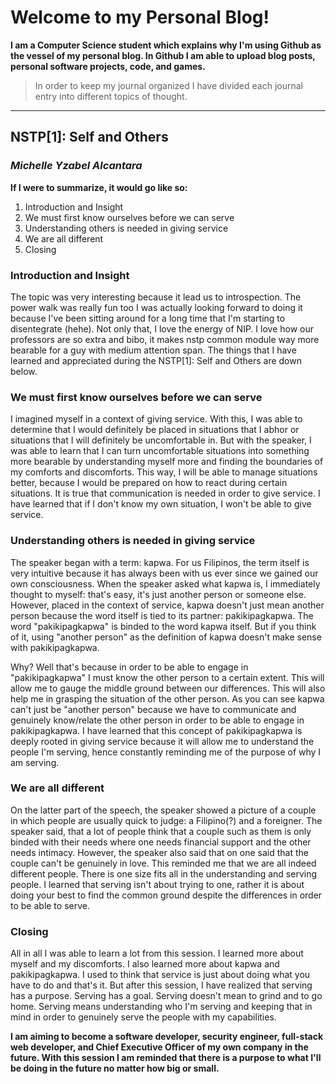 <h1><b>Welcome to my Personal Blog!</b></h1>

<b>I am a Computer Science student which explains why I'm using Github as the vessel of my personal blog. In Github I am able to upload blog posts, personal software projects, code, and games.</b>

>In order to keep my journal organized I have divided each journal entry into different topics of thought.

<!--
<ul>
	{% for post in site.posts %}
		<li>
			<a href="{{ post.url }}">{{ post.title }}</a>
		</li>
	{% endfor %}
</ul>
-->

----

<h2>NSTP[1]: Self and Others</h2>
<h3><i>Michelle Yzabel Alcantara</i></h3>
<b>If I were to summarize, it would go like so:</b>
<ol>
<li>Introduction and Insight</li>
<li>We must first know ourselves before we can serve</li>
<li>Understanding others is needed in giving service</li>
<li>We are all different</li>
<li>Closing</li>
</ol>

<h3>Introduction and Insight</h3>
<p>
The topic was very interesting because it lead us to introspection. The power walk was really fun too I was actually looking forward to doing it because I've been sitting around for a long time that I'm starting to disentegrate (hehe). Not only that, I love the energy of NIP. I love how our professors are so extra and bibo, it makes nstp common module way more bearable for a guy with medium attention span. The things that I have learned and appreciated during the NSTP[1]: Self and Others are down below.
</p>

<h3>We must first know ourselves before we can serve</h3>
<p>
I imagined myself in a context of giving service. With this, I was able to determine that I would definitely be placed in situations that I abhor or situations that I will definitely be uncomfortable in. But with the speaker, I was able to learn that I can turn uncomfortable situations into something more bearable by understanding myself more and finding the boundaries of my comforts and discomforts. This way, I will be able to manage situations better, because I would be prepared on how to react during certain situations. It is true that communication is needed in order to give service. I have learned that if I don't know my own situation, I won't be able to give service.
</p>

<h3>Understanding others is needed in giving service</h3>
<p>
The speaker began with a term: kapwa. For us Filipinos, the term itself is very intuitive because it has always been with us ever since we gained our own consciousness. When the speaker asked what kapwa is, I immediately thought to myself: that's easy, it's just another person or someone else. However, placed in the context of service, kapwa doesn't just mean another person because the word itself is tied to its partner: pakikipagkapwa. The word "pakikipagkapwa" is binded to the word kapwa itself. But if you think of it, using "another person" as the definition of kapwa doesn't make sense with pakikipagkapwa.
</p>

<p>Why? Well that's because in order to be able to engage in "pakikipagkapwa" I must know the other person to a certain extent. This will allow me to gauge the middle ground between our differences. This will also help me in grasping the situation of the other person. As you can see kapwa can't just be "another person" because we have to communicate and genuinely know/relate the other person in order to be able to engage in pakikipagkapwa. I have learned that this concept of pakikipagkapwa is deeply rooted in giving service because it will allow me to understand the people I'm serving, hence constantly reminding me of the purpose of why I am serving.
</p>

<h3>We are all different</h3>
<p>
On the latter part of the speech, the speaker showed a picture of a couple in which people are usually quick to judge: a Filipino(?) and a foreigner. The speaker said, that a lot of people think that a couple such as them is only binded with their needs where one needs financial support and the other needs intimacy. However, the speaker also said that on one said that the couple can't be genuinely in love. This reminded me that we are all indeed different people. There is one size fits all in the understanding and serving people. I learned that serving isn't about trying to one, rather it is about doing your best to find the common ground despite the differences in order to be able to serve.
</p>

<h3>Closing</h3>
<p>
All in all I was able to learn a lot from this session. I learned more about myself and my discomforts. I also learned more about kapwa and pakikipagkapwa. I used to think that service is just about doing what you have to do and that's it. But after this session, I have realized that serving has a purpose. Serving has a goal. Serving doesn't mean to grind and to go home. Serving means understanding who I'm serving and keeping that in mind in order to genuinely serve the people with my capabilities.
</p>

<b>
<p>I am aiming to become a software developer, security engineer, full-stack web developer, and Chief Executive Officer of my own company in the future. With this session I am reminded that there is a purpose to what I'll be doing in the future no matter how big or small.</p>
</b>


<!--
----

## NSTP[0]: Orientation Day
>If I were to summarize, it would go like so:
>- It was brief
>- It was fun
>- It was a challenge

### It was brief

>Despite the NSTP sessions taking three hours every monday, our first day was really brief. We didn't take up the entire session mainly because it was only meant for orientation. However, they gave ample time to explain everything and to make everything clear. I would love it if we were given time to meet our respective professors and talk to them. It would have given us an opportunity to get their name and their social networking sites where we'lll be going to submit our reflections.

### It was fun

>It was fun, because they gave us the opportunity to be creative and to be ourselves with the reflection system. I already thought of a lot of ways to deliver my reflection for day one onwards, but I first decided to go with my developer's blog for the orientation day reflection. However, if given enough time I'm planning on creating an interactive game where my professors would have to solve a puzzle or complete a mini game in order to be able to read my reflection. Not only does this spice things up, but it also makes my reflection unique.

### It was a challenge

>Lastly, the videos they showed were really great, but after listening for some time it was clear that they were encouraging us and challenging us to make nationalistic choices for our future careers. Other than that, the biggest challenge of all is the fact that NSTP is a 8AM class.

### Closing

>With all that said, I have high hopes for NSTP. I hope I get to enjoy it by meeting new friends, speakers, and learning new things. I believe NSTP will allow me to interact with people who have other paradigms of thought. I look foward to everything.

----
-->
